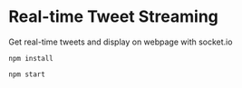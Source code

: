 # Real-time Tweet Streaming
Get real-time tweets and display on webpage with socket.io
```
npm install

npm start
```

